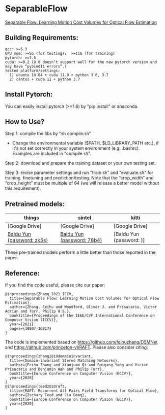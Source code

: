 # SeparableFlow
[Separable Flow: Learning Motion Cost Volumes for Optical Flow Estimation](https://openaccess.thecvf.com/content/ICCV2021/papers/Zhang_Separable_Flow_Learning_Motion_Cost_Volumes_for_Optical_Flow_Estimation_ICCV_2021_paper.pdf)




## Building Requirements:

    gcc: >=5.3
    GPU mem: >=5G (for testing);  >=11G (for training)
    pytorch: >=1.6
    cuda: >=9.2 (9.0 doesn’t support well for the new pytorch version and may have “pybind11 errors”.)
    tested platform/settings:
      1) ubuntu 18.04 + cuda 11.0 + python 3.6, 3.7
      2) centos + cuda 11 + python 3.7
      

## Install Pytorch:
You can easily install pytorch (>=1.6) by "pip install" or anaconda.


## How to Use?

Step 1: compile the libs by "sh compile.sh"
- Change the environmental variable ($PATH, $LD_LIBRARY_PATH etc.), if it's not set correctly in your system environment (e.g. .bashrc). Examples are included in "compile.sh".

Step 2: download and prepare the training dataset or your own testing set.

        
Step 3: revise parameter settings and run "train.sh" and "evaluate.sh" for training, finetuning and prediction/testing. Note that the “crop_width” and “crop_height” must be multiple of 64 (we will release a better model without this requirement).


## Pretrained models:

| things | sintel | kitti|
|---|---|---|
|[Google Drive]|[Google Drive]|[Google Drive]|
|[Baidu Yun (password: zk5s)](https://pan.baidu.com/s/1Vkz8-hhXak7CeQVny3aJow?pwd=zk5s)|[Baidu Yun (password: 78b4)](https://pan.baidu.com/s/10wrOO2Y_TK-pY-icejNKuA?pwd=78b4)|[Baidu Yun (password: )]|

These pre-trained models perform a little better than those reported in the paper.



## Reference:

If you find the code useful, please cite our paper:

    @inproceedings{Zhang_2021_ICCV,
      title={Separable Flow: Learning Motion Cost Volumes for Optical Flow Estimation},
      author={Zhang, Feihu and Woodford, Oliver J. and Prisacariu, Victor Adrian and Torr, Philip H.S.},
      booktitle={Proceedings of the IEEE/CVF International Conference on Computer Vision (ICCV)},
      year={2021}
      pages={10807-10817}
    }

The code is implemented based on 
https://github.com/feihuzhang/DSMNet and https://github.com/princeton-vl/RAFT.
Please also consider citing:

    @inproceedings{zhang2019domaininvariant,
      title={Domain-invariant Stereo Matching Networks},
      author={Feihu Zhang and Xiaojuan Qi and Ruigang Yang and Victor Prisacariu and Benjamin Wah and Philip Torr},
      booktitle={Europe Conference on Computer Vision (ECCV)},
      year={2020}
    }
    @inproceedings{teed2020raft,
      title={RAFT: Recurrent All Pairs Field Transforms for Optical Flow},
      author={Zachary Teed and Jia Deng},
      booktitle={Europe Conference on Computer Vision (ECCV)},
      year={2020}
    }
  
